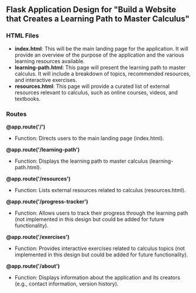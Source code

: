## Flask Application Design for "Build a Website that Creates a Learning Path to Master Calculus"

### HTML Files

- **index.html**: This will be the main landing page for the application. It will provide an overview of the purpose of the application and the various learning resources available.
- **learning-path.html**: This page will present the learning path to master calculus. It will include a breakdown of topics, recommended resources, and interactive exercises.
- **resources.html**: This page will provide a curated list of external resources relevant to calculus, such as online courses, videos, and textbooks.

### Routes

**@app.route('/')**
- Function: Directs users to the main landing page (index.html).

**@app.route('/learning-path')**
- Function: Displays the learning path to master calculus (learning-path.html).

**@app.route('/resources')**
- Function: Lists external resources related to calculus (resources.html).

**@app.route('/progress-tracker')**
- Function: Allows users to track their progress through the learning path (not implemented in this design but could be added for future functionality).

**@app.route('/exercises')**
- Function: Provides interactive exercises related to calculus topics (not implemented in this design but could be added for future functionality).

**@app.route('/about')**
- Function: Displays information about the application and its creators (e.g., contact information, version history).